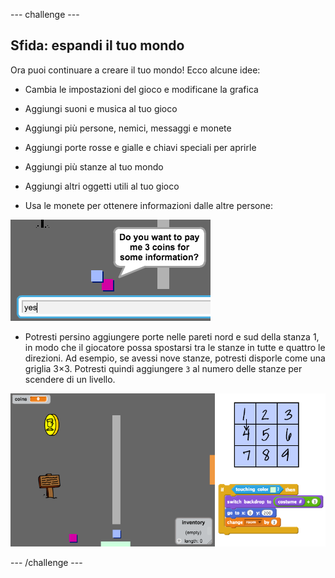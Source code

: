 \--- challenge \---

## Sfida: espandi il tuo mondo

Ora puoi continuare a creare il tuo mondo! Ecco alcune idee:

+ Cambia le impostazioni del gioco e modificane la grafica
+ Aggiungi suoni e musica al tuo gioco
+ Aggiungi più persone, nemici, messaggi e monete
+ Aggiungi porte rosse e gialle e chiavi speciali per aprirle
+ Aggiungi più stanze al tuo mondo
+ Aggiungi altri oggetti utili al tuo gioco

+ Usa le monete per ottenere informazioni dalle altre persone:

![screenshot](images/world-bribe.png)

+ Potresti persino aggiungere porte nelle pareti nord e sud della stanza 1, in modo che il giocatore possa spostarsi tra le stanze in tutte e quattro le direzioni. Ad esempio, se avessi nove stanze, potresti disporle come una griglia 3×3. Potresti quindi aggiungere `3` al numero delle stanze per scendere di un livello.

![screenshot](images/world-north-south.png)

\--- /challenge \---